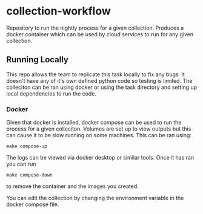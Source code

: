 # collection-workflow

Repository to run the nightly process for a given collection. Produces a docker container which can be used by cloud services to run for any given collection.

## Running Locally

This repo allows the team to replicate this task locally to fix any bugs. It doesn't have any of it's own defined python code so testing is limited. The colleciton can be ran using docker or using the task directory and setting up local dependencies to run the code.

### Docker

Given that docker is installed, docker compose can be used to run the process for a given colleciton. Volumes are set up to view outputs but this can cause it to be slow running on some machines. This can be ran using:

```
make compose-up
```

The logs can be viewed via docker desktop or similar tools. Once it has ran you can run 

```
make compose-down
```

to remove the container and the images you created.

You can edit the collection by changing the environment variable in the docker compose file.